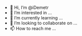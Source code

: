 - 👋 Hi, I’m @iDemetr
- 👀 I’m interested in ...
- 🌱 I’m currently learning ...
- 💞️ I’m looking to collaborate on ...
- 📫 How to reach me ...

<!---
iDemetr/iDemetr is a ✨ special ✨ repository because its `README.md` (this file) appears on your GitHub profile.
You can click the Preview link to take a look at your changes.
--->

